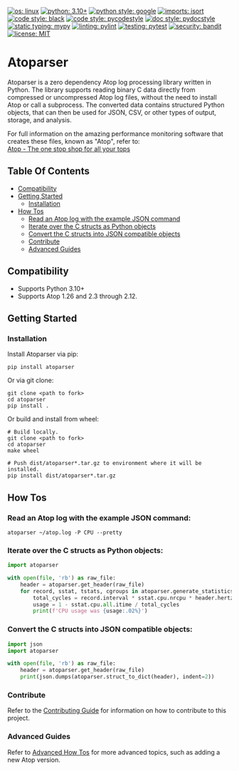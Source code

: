 
[![os: linux](https://img.shields.io/badge/os-linux-blue)](https://docs.python.org/3.10/)
[![python: 3.10+](https://img.shields.io/badge/python-3.10_|_3.11-blue)](https://devguide.python.org/versions)
[![python style: google](https://img.shields.io/badge/python%20style-google-blue)](https://google.github.io/styleguide/pyguide.html)
[![imports: isort](https://img.shields.io/badge/%20imports-isort-%231674b1?style=flat&labelColor=ef8336)](https://github.com/PyCQA/isort)
[![code style: black](https://img.shields.io/badge/code%20style-black-000000.svg)](https://github.com/psf/black)
[![code style: pycodestyle](https://img.shields.io/badge/code%20style-pycodestyle-green)](https://github.com/PyCQA/pycodestyle)
[![doc style: pydocstyle](https://img.shields.io/badge/doc%20style-pydocstyle-green)](https://github.com/PyCQA/pydocstyle)
[![static typing: mypy](https://img.shields.io/badge/static_typing-mypy-green)](https://github.com/python/mypy)
[![linting: pylint](https://img.shields.io/badge/linting-pylint-yellowgreen)](https://github.com/PyCQA/pylint)
[![testing: pytest](https://img.shields.io/badge/testing-pytest-yellowgreen)](https://github.com/pytest-dev/pytest)
[![security: bandit](https://img.shields.io/badge/security-bandit-black)](https://github.com/PyCQA/bandit)
[![license: MIT](https://img.shields.io/badge/license-MIT-lightgrey)](LICENSE)


# Atoparser

Atoparser is a zero dependency Atop log processing library written in Python. The library supports reading binary C data
directly from compressed or uncompressed Atop log files, without the need to install Atop or call a subprocess.
The converted data contains structured Python objects, that can then be used for JSON, CSV, or other types of output,
storage, and analysis.

For full information on the amazing performance monitoring software that creates these files, known as "Atop", refer to:  
[Atop - The one stop shop for all your tops](https://www.atoptool.nl/)


## Table Of Contents

  * [Compatibility](#compatibility)
  * [Getting Started](#getting-started)
    * [Installation](#installation)
  * [How Tos](#how-tos)
    * [Read an Atop log with the example JSON command](#read-an-atop-log-with-the-example-json-command)
    * [Iterate over the C structs as Python objects](#iterate-over-the-c-structs-as-python-objects)
    * [Convert the C structs into JSON compatible objects](#convert-the-c-structs-into-json-compatible-objects)
    * [Contribute](#contribute)
    * [Advanced Guides](#advanced-guides)


## Compatibility

- Supports Python 3.10+
- Supports Atop 1.26 and 2.3 through 2.12.


## Getting Started

### Installation

Install Atoparser via pip:
```shell
pip install atoparser
```

Or via git clone:
```shell
git clone <path to fork>
cd atoparser
pip install .
```

Or build and install from wheel:
```shell
# Build locally.
git clone <path to fork>
cd atoparser
make wheel

# Push dist/atoparser*.tar.gz to environment where it will be installed.
pip install dist/atoparser*.tar.gz
```


## How Tos

### Read an Atop log with the example JSON command:
```shell
atoparser ~/atop.log -P CPU --pretty
```

### Iterate over the C structs as Python objects:  
```python
import atoparser

with open(file, 'rb') as raw_file:
    header = atoparser.get_header(raw_file)
    for record, sstat, tstats, cgroups in atoparser.generate_statistics(raw_file, header):
        total_cycles = record.interval * sstat.cpu.nrcpu * header.hertz
        usage = 1 - sstat.cpu.all.itime / total_cycles
        print(f'CPU usage was {usage:.02%}')
```

### Convert the C structs into JSON compatible objects:  
```python
import json
import atoparser

with open(file, 'rb') as raw_file:
    header = atoparser.get_header(raw_file)
    print(json.dumps(atoparser.struct_to_dict(header), indent=2))
```

### Contribute

Refer to the [Contributing Guide](CONTRIBUTING.md) for information on how to contribute to this project.

### Advanced Guides

Refer to [Advanced How Tos](docs/HOW_TO.md) for more advanced topics, such as adding a new Atop version.

